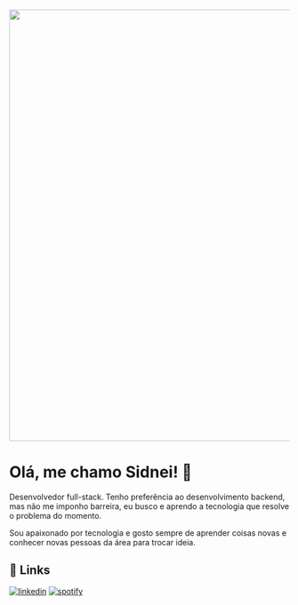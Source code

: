 <h4 align="center">

<img width="777" src="https://user-images.githubusercontent.com/25608316/185785040-cdd59ec1-5e7b-4126-b048-d9b4ae18f5b6.gif"/>
</h4>

# Olá, me chamo Sidnei! 🚀

Desenvolvedor full-stack. Tenho preferência ao desenvolvimento backend, mas não me imponho barreira, eu busco e aprendo a tecnologia que resolve o problema do momento.

Sou apaixonado por tecnologia e gosto sempre de aprender coisas novas e conhecer novas pessoas da área para trocar ideia.

## 🔗 Links

[![linkedin](https://img.shields.io/badge/linkedin-0A66C2?style=for-the-badge&logo=linkedin&logoColor=white)](https://www.linkedin.com/in/sidneijr/)
[![spotify](https://img.shields.io/badge/-Spotify-3bb34b?style=for-the-badge&logo=spotify&logoColor=white)](https://open.spotify.com/playlist/3FcpJesloHvI9jXROK0ecy)
